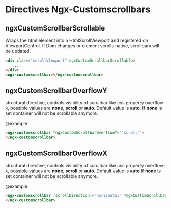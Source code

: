# Directives Ngx-Customscrollbars

## ngxCustomScrollbarScrollable

Wraps the html element into a HtmlScrollViewport and registered on ViewportControl. If Dom changes or element scrolls native, scrollbars will be updated.

```html
<div class="scrollViewport" ngxCustomScrollbarScrollable>
    ...
</div>
<ngx-customscrollbar></ngx-customscrollbar>
```

## ngxCustomScrollbarOverflowY

structural directive, controls visibility of scrollbar like css property overflow-x, possible
values are **none**, **scroll** or **auto**. Default value is **auto**. If **none** is set container will not be scrollable anymore.

@example

```html
<ngx-customscrollbar *ngxCustomScrollbarOverflowY="'scroll'">
</ngx-customscrollbar>
```

## ngxCustomScrollbarOverflowX

structural directive, controls visibility of scrollbar like css property overflow-x, possible
values are **none**, **scroll** or **auto**. Default value is **auto**
If **none** is set container will not be scrollable anymore.

@example

```html
<ngx-customscrollbar [scrollDirection]="horizontal" *ngxCustomScrollbarOverflowX="'scroll'">
</ngx-customscrollbar>
```